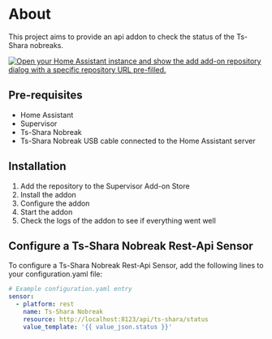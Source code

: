 # About 
This project aims to provide an api addon to check the status of the Ts-Shara nobreaks.

[![Open your Home Assistant instance and show the add add-on repository dialog with a specific repository URL pre-filled.](https://my.home-assistant.io/badges/supervisor_add_addon_repository.svg)](https://my.home-assistant.io/redirect/supervisor_add_addon_repository/?repository_url=https%3A%2F%2Fgithub.com%2Fcodescovery%2Fhome-assistant-tsshara-services)

## Pre-requisites
- Home Assistant
- Supervisor
- Ts-Shara Nobreak
- Ts-Shara Nobreak USB cable connected to the Home Assistant server

## Installation
1. Add the repository to the Supervisor Add-on Store
2. Install the addon
3. Configure the addon
4. Start the addon
5. Check the logs of the addon to see if everything went well


## Configure a Ts-Shara Nobreak Rest-Api Sensor

To configure a Ts-Shara Nobreak Rest-Api Sensor, add the following lines to your configuration.yaml file:

```yaml
# Example configuration.yaml entry
sensor:
  - platform: rest
    name: Ts-Shara Nobreak
    resource: http://localhost:8123/api/ts-shara/status
    value_template: '{{ value_json.status }}'

```
